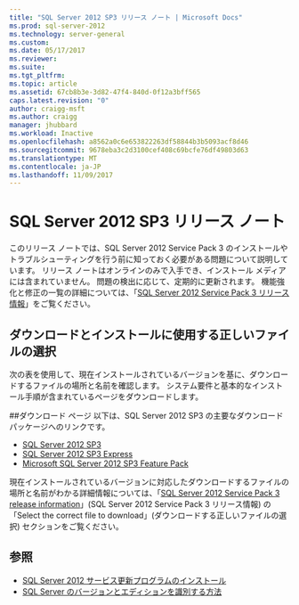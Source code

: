 ```yaml
---
title: "SQL Server 2012 SP3 リリース ノート | Microsoft Docs"
ms.prod: sql-server-2012
ms.technology: server-general
ms.custom: 
ms.date: 05/17/2017
ms.reviewer: 
ms.suite: 
ms.tgt_pltfrm: 
ms.topic: article
ms.assetid: 67cb8b3e-3d82-47f4-840d-0f12a3bff565
caps.latest.revision: "0"
author: craigg-msft
ms.author: craigg
manager: jhubbard
ms.workload: Inactive
ms.openlocfilehash: a8562a0c6e653822263df58844b3b5093acf8d46
ms.sourcegitcommit: 9678eba3c2d3100cef408c69bcfe76df49803d63
ms.translationtype: MT
ms.contentlocale: ja-JP
ms.lasthandoff: 11/09/2017
---
```

# <a name="sql-server-2012-sp3-release-notes"></a>SQL Server 2012 SP3 リリース ノート
このリリース ノートでは、SQL Server 2012 Service Pack 3 のインストールやトラブルシューティングを行う前に知っておく必要がある問題について説明しています。 リリース ノートはオンラインのみで入手でき、インストール メディアには含まれていません。 問題の検出に応じて、定期的に更新されます。 機能強化と修正の一覧の詳細については、「[SQL Server 2012 Service Pack 3 リリース情報](http://support.microsoft.com/help/3072779/sql-server-2012-service-pack-3-release-information)」をご覧ください。  
  
## <a name="choose-the-correct-file-to-download-and-install"></a>ダウンロードとインストールに使用する正しいファイルの選択  
次の表を使用して、現在インストールされているバージョンを基に、ダウンロードするファイルの場所と名前を確認します。 システム要件と基本的なインストール手順が含まれているページをダウンロードします。  

##<a name="download-pages"></a>ダウンロード ページ
以下は、SQL Server 2012 SP3 の主要なダウンロード パッケージへのリンクです。
- [SQL Server 2012 SP3](http://go.microsoft.com/fwlink/?linkid=615935)
- [SQL Server 2012 SP3 Express](http://go.microsoft.com/fwlink/?linkid=692144)
- [Microsoft SQL Server 2012 SP3 Feature Pack](http://go.microsoft.com/fwlink/?linkid=615941)

現在インストールされているバージョンに対応したダウンロードするファイルの場所と名前がわかる詳細情報については、「[SQL Server 2012 Service Pack 3 release information](https://support.microsoft.com/en-us/help/3072779/sql-server-2012-service-pack-3-release-information)」(SQL Server 2012 Service Pack 3 リリース情報) の「Select the correct file to download」(ダウンロードする正しいファイルの選択) セクションをご覧ください。

## <a name="see-also"></a>参照
- [SQL Server 2012 サービス更新プログラムのインストール](https://msdn.microsoft.com/en-us/library/hh479746(v=sql.110).aspx)
- [SQL Server のバージョンとエディションを識別する方法](https://support.microsoft.com/en-us/help/321185)
